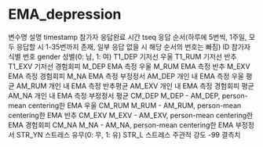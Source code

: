 # EMA_depression
변수명 설명
timestamp	참가자 응답완료 시간
tseq	응답 순서(하루에 5번씩, 1주일, 모두 응답할 시 1-35번까지 존재, 일부 응답 없을 시 해당 순서의 번호는 빠짐)
ID	참가자 식별 번호
gender	성별(0: 남, 1: 여)
T1_DEP	기저선 우울
T1_RUM	기저선 반추
T1_EXV	기저선 경험회피
M_DEP	EMA 측정 우울
M_RUM	EMA 측정 반추
M_EXV	EMA 측정 경험회피
M_NA	EMA 측정 부정정서
AM_DEP	개인 내 EMA 측정 우울 평균
AM_RUM	개인 내 EMA 측정 반추평균
AM_EXV	개인 내 EMA 측정 경험회피 평균
AM_NA	개인 내 EMA 측정 부정정서 평균
CM_DEP	M_DEP - AM_DEP, person-mean centering한 EMA 우울
CM_RUM	M_RUM - AM_RUM, person-mean centering한 EMA 반추
CM_EXV	M_EXV - AM_EXV, person-mean centering한 EMA 경험회피
CM_NA	M_NA - AM_NA, person-mean centering한 EMA 부정정서
STR_YN	스트레스 유무(0: 무, 1: 유)
STR_L	스트레스 주관적 강도
-99	결측치

